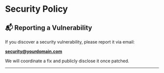 # Security Policy

## 📬 Reporting a Vulnerability

If you discover a security vulnerability, please report it via email:

**security@yourdomain.com**

We will coordinate a fix and publicly disclose it once patched.

---
